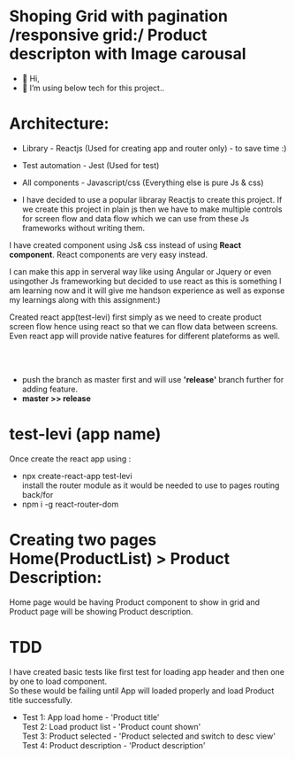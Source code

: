 
# Shoping Grid with pagination /responsive grid:/ Product descripton with Image carousal

- 👋 Hi, 
- 👀 I’m using below tech for this project..

# Architecture:


- Library - Reactjs (Used for creating app and router only) - to save time :)
- Test automation - Jest (Used for test)
- All components - Javascript/css (Everything else is pure Js & css)<br>

- I have decided to use a popular libraray Reactjs to create this project. If we create this project in plain js then we have to make multiple controls for screen flow and data flow which we can use from these Js frameworks without writing them.<br>

I have created component using Js& css instead of using <b>React component</b>. React components are very easy instead.

I can make this app in serveral way like using Angular or Jquery or even usingother Js frameworking but decided to use react as this is something I am learning now and it will give me handson experience as well as exponse my learnings along with this assignment:)



Created react app(test-levi) first simply as we need to create product screen flow hence using react so that we can flow data between screens.
<br>Even react app will provide native features for different plateforms as well.


<br><br>
- push the branch as master first and will use <b>'release'</b> branch further for adding feature.
- <b>master >> release</b>

# test-levi (app name)
Once create the react app using : 
- npx create-react-app test-levi<br>
install the router module as it would be needed to use to pages routing back/for
- npm i -g react-router-dom 

# Creating two pages Home(ProductList) > Product Description:<br>

Home page would be having Product component to show in grid and Product page will be showing Product description.

# TDD
I have created basic tests like first test for loading app header and then one by one to load component.
<br> So these would be failing until App will loaded properly and load Product title successfully.

- Test 1: App load home - 'Product title'<br>
Test 2: Load product list - 'Product count shown'<br>
Test 3: Product selected - 'Product selected and switch to desc view'<br>
Test 4: Product description - 'Product description'<br>


